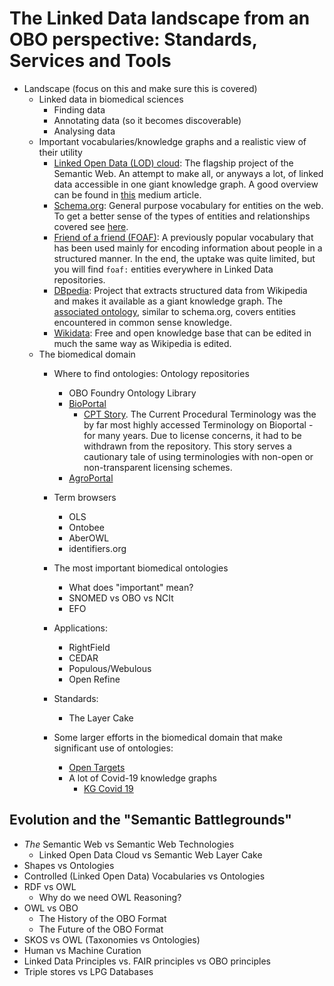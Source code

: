 # The Linked Data landscape from an OBO perspective: Standards, Services and Tools
- Landscape (focus on this and make sure this is covered)
  - Linked data in biomedical sciences
    - Finding data
    - Annotating data (so it becomes discoverable)
    - Analysing data  
  - Important vocabularies/knowledge graphs and a realistic view of their utility
    - [Linked Open Data (LOD) cloud](https://lod-cloud.net/): The flagship project of the Semantic Web. An attempt to make all, or anyways a lot, of linked data accessible in one giant knowledge graph. A good overview can be found in [this](https://medium.com/virtuoso-blog/what-is-the-linked-open-data-cloud-and-why-is-it-important-1901a7cb7b1f) medium article.
    - [Schema.org](https://schema.org/): General purpose vocabulary for entities on the web. To get a better sense of the types of entities and relationships covered see [here](https://schema.org/docs/full.html).
    - [Friend of a friend (FOAF)](http://xmlns.com/foaf/spec/): A previously popular vocabulary that has been used mainly for encoding information about people in a structured manner. In the end, the uptake was quite limited, but you will find `foaf:` entities everywhere in Linked Data repositories.
    - [DBpedia](https://www.dbpedia.org/): Project that extracts structured data from Wikipedia and makes it available as a giant knowledge graph. The [associated ontology](http://mappings.dbpedia.org/server/ontology/classes/), similar to schema.org, covers entities encountered in common sense knowledge.
    - [Wikidata](https://www.wikidata.org/wiki/Wikidata:Main_Page): Free and open knowledge base that can be edited in much the same way as Wikipedia is edited.
  - The biomedical domain
    - Where to find ontologies: Ontology repositories
      - OBO Foundry Ontology Library
      - [BioPortal](https://bioportal.bioontology.org/)
        - [CPT Story](https://www.bioontology.org/why-bioportal-no-longer-offers-the-current-procedural-terminology-cpt/). The Current Procedural Terminology was the by far most highly accessed Terminology on Bioportal - for many years. Due to license concerns, it had to be withdrawn from the repository. This story serves a cautionary tale of using terminologies with non-open or non-transparent licensing schemes.
      - [AgroPortal](http://agroportal.lirmm.fr/)
    - Term browsers
      - OLS
      - Ontobee
      - AberOWL
      - identifiers.org
    - The most important biomedical ontologies
      - What does "important" mean?
      - SNOMED vs OBO vs NCIt
      - EFO
    - Applications:
      
      - RightField
      - CEDAR
      - Populous/Webulous
      - Open Refine
    - Standards:
      - The Layer Cake
    - Some larger efforts in the biomedical domain that make significant use of ontologies:
      - [Open Targets](https://www.opentargets.org/)
      - A lot of Covid-19 knowledge graphs
        - [KG Covid 19]()

## Evolution and the "Semantic Battlegrounds"
- *The* Semantic Web vs Semantic Web Technologies
  - Linked Open Data Cloud vs Semantic Web Layer Cake
- Shapes vs Ontologies
- Controlled (Linked Open Data) Vocabularies vs Ontologies
- RDF vs OWL
  - Why do we need OWL Reasoning?
- OWL vs OBO
  - The History of the OBO Format
  - The Future of the OBO Format
- SKOS vs OWL (Taxonomies vs Ontologies)
- Human vs Machine Curation
- Linked Data Principles vs. FAIR principles vs OBO principles
- Triple stores vs LPG Databases